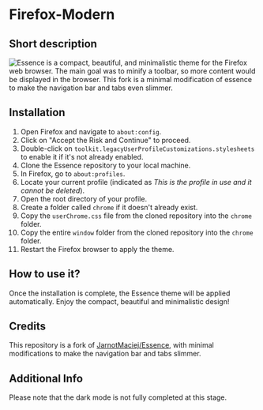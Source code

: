 # Firefox-Modern

## Short description

![Essence](https://github.com/JarnotMaciej/Essence) is a compact, beautiful, and minimalistic theme for the Firefox web browser. The main goal was to minify a toolbar, so more content would be displayed in the browser.
This fork is a minimal modification of essence to make the navigation bar and tabs even slimmer.

## Installation

1. Open Firefox and navigate to `about:config`.
2. Click on "Accept the Risk and Continue" to proceed.
3. Double-click on `toolkit.legacyUserProfileCustomizations.stylesheets` to enable it if it's not already enabled.
4. Clone the Essence repository to your local machine.
5. In Firefox, go to `about:profiles`.
6. Locate your current profile (indicated as *This is the profile in use and it cannot be deleted*).
7. Open the root directory of your profile.
8. Create a folder called `chrome` if it doesn't already exist.
9. Copy the `userChrome.css` file from the cloned repository into the `chrome` folder.
10. Copy the entire `window` folder from the cloned repository into the `chrome` folder.
11. Restart the Firefox browser to apply the theme.

## How to use it?

Once the installation is complete, the Essence theme will be applied automatically. Enjoy the compact, beautiful and minimalistic design!

## Credits

This repository is a fork of [JarnotMaciej/Essence](https://github.com/JarnotMaciej/Essence), with minimal modifications to make the navigation bar and tabs slimmer.

## Additional Info

Please note that the dark mode is not fully completed at this stage.
